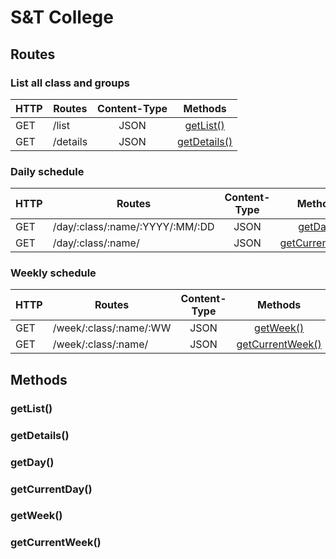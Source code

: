# S&T College

## Routes

### List all class and groups

| HTTP |  Routes  | Content-Type | Methods                     |
|------|----------|:------------:|:---------------------------:|
| GET  | /list    | JSON         | [getList()](#getlist)       |
| GET  | /details | JSON         | [getDetails()](#getdetails) | 

### Daily schedule

| HTTP | Routes                          | Content-Type | Methods                           |
|------|---------------------------------|:------------:|:---------------------------------:|
| GET  | /day/:class/:name/:YYYY/:MM/:DD | JSON         | [getDay()](#getday)               |
| GET  | /day/:class/:name/              | JSON         | [getCurrentDay()](#getcurrentday) |


### Weekly schedule

| HTTP | Routes                 | Content-Type | Methods                            |
|------|------------------------|:------------:|:----------------------------------:|
| GET  | /week/:class/:name/:WW | JSON         | [getWeek()](#getweek)              |
| GET  | /week/:class/:name/    | JSON         | [getCurrentWeek()](getcurrentweek) |


## Methods

### getList()
### getDetails()
### getDay()
### getCurrentDay()
### getWeek()
### getCurrentWeek()
